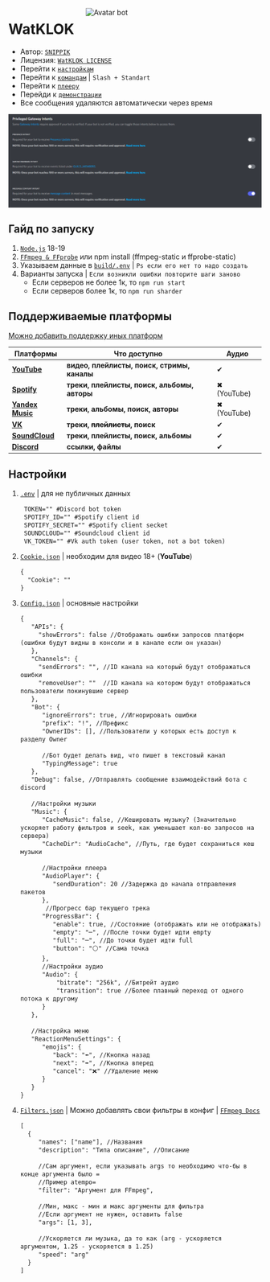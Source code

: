 [<img align="right" alt="Avatar bot" width="350px" src="https://media.discordapp.net/attachments/1016995045783633940/1066418989061910558/Icon_NG.png" />](https://discordapp.com/users/623170593268957214)
# WatKLOK
- Автор: [`SNIPPIK`](https://github.com/SNIPPIK)
- Лицензия: [`WatKLOK LICENSE`](LICENSE.md)
- Перейти к [`настройкам`](db/Config.json)
- Перейти к [`командам`](src/Handler/Commands) | `Slash + Standart`
- Перейти к [`плееру`](src/AudioPlayer)
- Перейди к [`демонстрации`](https://www.youtube.com/watch?v=ncvpyWaxycw)
- Все сообщения удаляются автоматически через время

[<img align="center" alt="PGI Settings" width="1000px" src="https://github.com/SNIPPIK/WatKLOK/blob/v2/.github/resource/PGI.png?raw=true" />](https://github.com/SNIPPIK/WatKLOK/blob/v2/.github/resource/PGI.png?raw=true)

## Гайд по запуску
1. [`Node.js`](https://nodejs.org/ru/) 18-19
2. [`FFmpeg & FFprobe`](https://ffmpeg.org/) или npm install (ffmpeg-static и ffprobe-static)
3. Указываем данные в [`build/.env`](build/.env) | `Ps если его нет то надо создать`
4. Варианты запуска | `Если возникли ошибки повторите шаги заново`
   - Если серверов не более 1к, то `npm run start`
   - Если серверов более 1к, то `npm run sharder`

## Поддерживаемые платформы
[Можно добавить поддержку иных платформ](src/AudioPlayer/Structures/SongSupport.ts)

| Платформы                                    | Что доступно                                 | Аудио       |
|----------------------------------------------|----------------------------------------------|-------------|
| [**YouTube**](https://www.youtube.com/)      | **видео, плейлисты, поиск, стримы, каналы**  | ✔           |
| [**Spotify**](https://open.spotify.com/)     | **треки, плейлисты, поиск, альбомы, авторы** | ✖ (YouTube) |
| [**Yandex Music**](https://music.yandex.ru/) | **треки, альбомы, поиск, авторы**            | ✖ (YouTube) |
| [**VK**](https://vk.com/)                    | **треки, ~~плейлисты~~, поиск**              | ✔           |
| [**SoundCloud**](https://soundcloud.com/)    | **треки, плейлисты, поиск, альбомы**         | ✔           |
| [**Discord**](https://discord.com/)          | **ссылки, файлы**                            | ✔           |

## Настройки
1. [`.env`](.env) | для не публичных данных
   ```dotenv
    TOKEN="" #Discord bot token
    SPOTIFY_ID="" #Spotify client id
    SPOTIFY_SECRET="" #Spotify client secket
    SOUNDCLOUD="" #Soundcloud client id
    VK_TOKEN="" #Vk auth token (user token, not a bot token)
   ```
1. [`Cookie.json`](db/Cookie.json) | необходим для видео 18+ (**YouTube**)
    ```json5
   {
      "Cookie": ""
   }
   ```
2. [`Config.json`](db/Config.json) | основные настройки
   ```json5
   {
      "APIs": {
        "showErrors": false //Отображать ошибки запросов платформ (ошибки будут видны в консоли и в канале если он указан)
      },
      "Channels": {
        "sendErrors": "", //ID канала на который будут отображаться ошибки
        "removeUser": ""  //ID канала на котором будут отображаться пользователи покинувшие сервер
      },
      "Bot": {
         "ignoreErrors": true, //Игнорировать ошибки
         "prefix": "!", //Префикс
         "OwnerIDs": [], //Пользователи у которых есть доступ к разделу Owner

         //Бот будет делать вид, что пишет в текстовый канал
         "TypingMessage": true
      },
      "Debug": false, //Отправлять сообщение взаимодействий бота с discord

      //Настройки музыки
      "Music": {
         "CacheMusic": false, //Кешировать музыку? (Значительно ускоряет работу фильтров и seek, как уменьшает кол-во запросов на сервера)
         "CacheDir": "AudioCache", //Путь, где будет сохраниться кеш музыки

         //Настройки плеера
         "AudioPlayer": {
            "sendDuration": 20 //Задержка до начала отправления пакетов
         },
          //Прогресс бар текущего трека
         "ProgressBar": {
            "enable": true, //Состояние (отображать или не отображать)
            "empty": "─", //После точки будет идти empty
            "full": "─", //До точки будет идти full
            "button": "⚪" //Сама точка
         },
         //Настройки аудио
         "Audio": {
             "bitrate": "256k", //Битрейт аудио
             "transition": true //Более плавный переход от одного потока к другому
         }
      },

      //Настройка меню
      "ReactionMenuSettings": {
         "emojis": {
            "back": "⬅️", //Кнопка назад
            "next": "➡️", //Кнопка вперед
            "cancel": "❌" //Удаление меню
         }
      }
   }
   ```
3. [`Filters.json`](db/Filters.json) | Можно добавлять свои фильтры в конфиг | [`FFmpeg Docs`](https://ffmpeg.org/ffmpeg.html)
    ```json5
   [
      {
         "names": ["name"], //Названия
         "description": "Типа описание", //Описание

         //Сам аргумент, если указывать args то необходимо что-бы в конце аргумента было =
         //Пример atempo=
         "filter": "Аргумент для FFmpeg",

         //Мин, макс - мин и макс аргументы для фильтра
         //Если аргумент не нужен, оставить false
         "args": [1, 3],

         //Ускоряется ли музыка, да то как (arg - ускоряется аргументом, 1.25 - ускоряется в 1.25)
         "speed": "arg"
      }
   ]
     ```